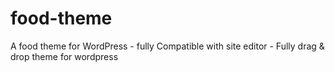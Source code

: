 # food-theme
A food theme for WordPress - fully Compatible with site editor - Fully drag &amp; drop theme for wordpress 

